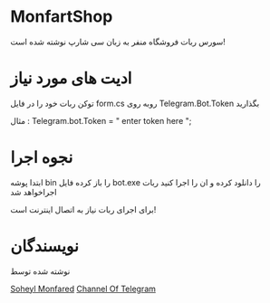 # MonfartShop
سورس ربات فروشگاه منفر به زبان سی شارپ نوشته شده است!


# ادیت های مورد نیاز

توکن ربات خود را در فایل form.cs 
روبه روی Telegram.Bot.Token بگذارید

مثال :
Telegram.bot.Token = " enter token here ";

# نجوه اجرا 

ابتدا پوشه bin را باز کرده 
فایل bot.exe را دانلود کرده و ان را اجرا کنید
ربات اجراخواهد شد

برای اجرای ربات نیاز به اتصال اینترنت است!

# نویسندگان

نوشته شده توسط 


[Soheyl Monfared](https://telegram.me/monfar)
[Channel Of Telegram](https://telegram.me/devof)
